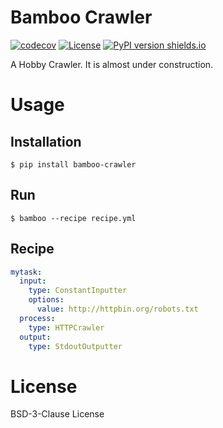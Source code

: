 # Bamboo Crawler

[![codecov](https://codecov.io/gh/kitsuyui/bamboo-crawler/branch/main/graph/badge.svg?token=s7NTzwl5fl)](https://codecov.io/gh/kitsuyui/bamboo-crawler)
[![License](https://img.shields.io/badge/License-BSD%203--Clause-blue.svg)](https://opensource.org/licenses/BSD-3-Clause)
[![PyPI version shields.io](https://img.shields.io/pypi/v/bamboo-crawler.svg)](https://pypi.python.org/pypi/bamboo-crawler/)

A Hobby Crawler.
It is almost under construction.

# Usage

## Installation

```console
$ pip install bamboo-crawler
```

## Run

```
$ bamboo --recipe recipe.yml
```

## Recipe

```YAML
mytask:
  input:
    type: ConstantInputter
    options:
      value: http://httpbin.org/robots.txt
  process:
    type: HTTPCrawler
  output:
    type: StdoutOutputter
```

# License

BSD-3-Clause License
